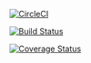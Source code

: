 
 [![CircleCI](https://circleci.com/gh/El-Tech01/WitsStudentRecruitment.svg?style=shield)](https://circleci.com/gh/El-Tech01/WitsStudentRecruitment)
 
 [![Build Status](https://travis-ci.com/El-Tech01/WitsStudentRecruitment.svg?branch=master)](https://travis-ci.com/El-Tech01/WitsStudentRecruitment)

[![Coverage Status](https://coveralls.io/repos/github/El-Tech01/WitsStudentRecruitment/badge.svg)](https://coveralls.io/github/El-Tech01/WitsStudentRecruitment)
